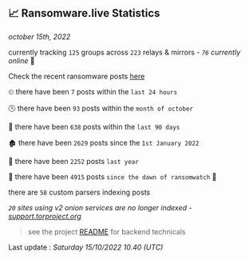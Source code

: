 
## 📈 Ransomware.live Statistics
_october 15th, 2022_

currently tracking `125` groups across `223` relays & mirrors - _`76` currently online_ 📡

Check the recent ransomware posts [here](https://www.ransomware.live/#/recentposts)


⏲ there have been `7` posts within the `last 24 hours`

🕓 there have been `93` posts within the `month of october`

📅 there have been `638` posts within the `last 90 days`

🏚 there have been `2629` posts since the `1st January 2022`

🚀 there have been `2252` posts `last year`

🦕 there have been `4915` posts `since the dawn of ransomwatch` 🐣

there are `58` custom parsers indexing posts

_`20` sites using v2 onion services are no longer indexed - [support.torproject.org](https://support.torproject.org/onionservices/v2-deprecation/)_

> see the project [README](https://github.com/jmousqueton/ransomwatch#readme) for backend technicals



Last update : _Saturday 15/10/2022 10.40 (UTC)_

